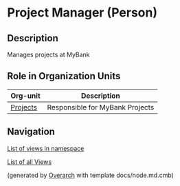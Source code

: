 
# Project Manager (Person)
## Description
Manages projects at MyBank


## Role in Organization Units
| Org-unit | Description |
|---|---|
| [Projects](../../mybank/project-management/project-management-unit.md)| Responsible for MyBank Projects |


## Navigation
[List of views in namespace](./views-in-namespace.md)

[List of all Views](../../views.md)


(generated by [Overarch](https://github.com/soulspace-org/overarch) with template docs/node.md.cmb)
